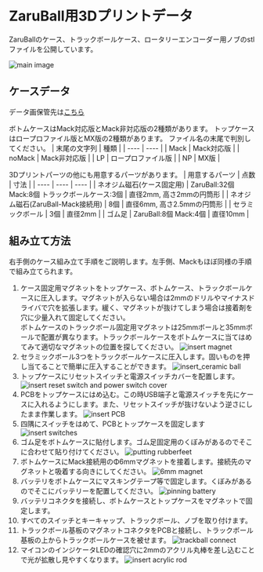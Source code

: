 # ZaruBall用3Dプリントデータ
ZaruBallのケース、トラックボールケース、ロータリーエンコーダー用ノブのstlファイルを公開しています。<br>

![main image](/image/main.jpg)

## ケースデータ
データ画保管先は[こちら](/case)<br>

ボトムケースはMack対応版とMack非対応版の2種類があります。
トップケースはロープロファイル版とMX版の2種類があります。
ファイル名の末尾で判別してください。
| 末尾の文字列 | 種類 |
| ---- | ---- |
| Mack | Mack対応版 |
| noMack | Mack非対応版 |
| LP | ロープロファイル版 |
| NP | MX版 |
<br>

3Dプリントパーツの他にも用意するパーツがあります。
| 用意するパーツ | 点数 | 寸法 |
| ---- | ---- | ---- |
| ネオジム磁石(ケース固定用) | ZaruBall:32個 Mack:8個 トラックボールケース:3個 | 直径2mm, 高さ2mmの円筒形 |
| ネオジム磁石(ZaruBall-Mack接続用) | 8個 | 直径6mm, 高さ2.5mmの円筒形 |
| セラミックボール | 3個 |  直径2mm |
| ゴム足 | ZaruBall:8個 Mack:4個 | 直径10mm |


## 組み立て方法

右手側のケース組み立て手順をご説明します。左手側、Mackもほぼ同様の手順で組み立てられます。
1. ケース固定用マグネットをトップケース、ボトムケース、トラックボールケースに圧入します。マグネットが入らない場合は2mmのドリルやマイナスドライバで穴を拡張します。緩く、マグネットが抜けてしまう場合は接着剤を穴に少量入れて固定してください。<br>
ボトムケースのトラックボール固定用マグネットは25mmボールと35mmボールで配置が異なります。トラックボールケースをボトムケースに当てはめてみて適切なマグネットの位置を探してください。
    ![insert magnet](/image/magnet.jpg)
2. セラミックボール3つをトラックボールケースに圧入します。固いものを押し当てることで簡単に圧入することができます。
    ![insert_ceramic ball](/image/ceramicball.jpg)
3. トップケースにリセットスイッチと電源スイッチカバーを配置します。
    ![insert reset switch and power switch cover](/image/insert_resetswitch.jpg)
4. PCBをトップケースにはめ込む。この時USB端子と電源スイッチを先にケースに入れるようにします。また、リセットスイッチが抜けないよう逆さにしたまま作業します。
    ![insert PCB](/image/insert_pcb.jpg)
5. 四隅にスイッチをはめて、PCBとトップケースを固定します
    ![insert switches](/image/insert_switch.jpg)
6. ゴム足をボトムケースに貼付します。ゴム足固定用のくぼみがあるのでそこに合わせて貼り付けてください。
    ![putting rubberfeet](/image/rubberfeet.jpg)
7. ボトムケースにMack接続用のΦ6mmマグネットを接着します。接続先のマグネットと吸着する向きにしてください。
    ![6mm magnet](/image/6mmmagnet.jpg)
7. バッテリをボトムケースにマスキングテープ等で固定します。くぼみがあるのでそこにバッテリーを配置してください。
    ![pinning battery](/image/battery.jpg)
8. バッテリコネクタを接続し、ボトムケースとトップケースをマグネットで固定します。
9. すべてのスイッチとキーキャップ、トラックボール、ノブを取り付けます。
10. トラックボール基板のマグネットコネクタをPCBと接続し、トラックボール基板の上からトラックボールケースを被せます。
    ![trackball connect](/image/trackball.jpg)
11. マイコンのインジケータLEDの確認穴に2mmのアクリル丸棒を差し込むことで光が拡散し見やすくなります。
    ![insert acrylic rod](/image/acrylic_rod.jpg)
